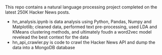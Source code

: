 This repo contains a natural language processing project completed on the latest 250K Hacker News posts. 

- hn_analysis.ipynb is data analysis using Python, Pandas, Numpy and Matplotlib; cleaned data, performed text pre-processing, 
used LDA and KMeans clustering methods, and ultimately foudn a word2vec model revelead the best context for the data
- hn_api_crawler.py is code to crawl the Hacker News API and dump the data into a MongoDB database
